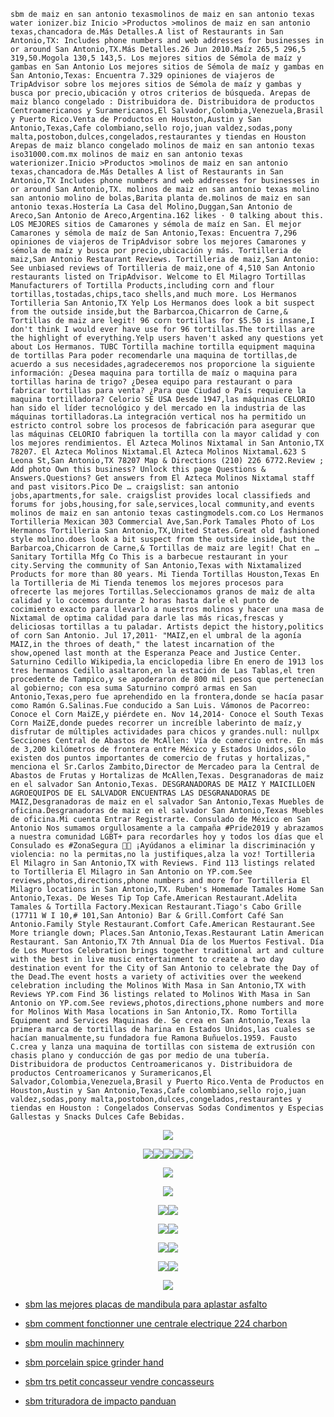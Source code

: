 
```
sbm de maiz en san antonio texasmolinos de maiz en san antonio texas water ionizer.biz Inicio >Productos >molinos de maiz en san antonio texas,chancadora de.Más Detalles.A list of Restaurants in San Antonio,TX: Includes phone numbers and web addresses for businesses in or around San Antonio,TX.Más Detalles.26 Jun 2010.Maíz 265,5 296,5 319,50.Mogola 130,5 143,5. Los mejores sitios de Sémola de maíz y gambas en San Antonio Los mejores sitios de Sémola de maíz y gambas en San Antonio,Texas: Encuentra 7.329 opiniones de viajeros de TripAdvisor sobre los mejores sitios de Sémola de maíz y gambas y busca por precio,ubicación y otros criterios de búsqueda. Arepas de maiz blanco congelado : Distribuidora de. Distribuidora de productos Centroamericanos y Suramericanos,El Salvador,Colombia,Venezuela,Brasil y Puerto Rico.Venta de Productos en Houston,Austin y San Antonio,Texas,Cafe colombiano,sello rojo,juan valdez,sodas,pony malta,postobon,dulces,congelados,restaurantes y tiendas en Houston Arepas de maiz blanco congelado molinos de maiz en san antonio texas iso31000.com.mx molinos de maiz en san antonio texas waterionizer.Inicio >Productos >molinos de maiz en san antonio texas,chancadora de.Más Detalles A list of Restaurants in San Antonio,TX Includes phone numbers and web addresses for businesses in or around San Antonio,TX. molinos de maiz en san antonio texas molino san antonio molino de bolas,Barita planta de.molinos de maiz en san antonio texas.Hostería La Casa del Molino,Duggan,San Antonio de Areco,San Antonio de Areco,Argentina.162 likes · 0 talking about this. LOS MEJORES sitios de Camarones y sémola de maíz en San. El mejor Camarones y sémola de maíz de San Antonio,Texas: Encuentra 7,296 opiniones de viajeros de TripAdvisor sobre los mejores Camarones y sémola de maíz y busca por precio,ubicación y más. Tortilleria de maiz,San Antonio Restaurant Reviews. Tortilleria de maiz,San Antonio: See unbiased reviews of Tortilleria de maiz,one of 4,510 San Antonio restaurants listed on TripAdvisor. Welcome to El Milagro Tortillas Manufacturers of Tortilla Products,including corn and flour tortillas,tostadas,chips,taco shells,and much more. Los Hermanos Tortilleria San Antonio,TX Yelp Los Hermanos does look a bit suspect from the outside inside,but the Barbarcoa,Chicarron de Carne,& Tortillas de maiz are legit! 96 corn tortillas for $5.50 is insane,I don't think I would ever have use for 96 tortillas.The tortillas are the highlight of everything.Yelp users haven't asked any questions yet about Los Hermanos. TUBC Tortilla machine tortilla equipment maquina de tortillas Para poder recomendarle una maquina de tortillas,de acuerdo a sus necesidades,agradeceremos nos proporcione la siguiente información: ¿Desea maquina para tortilla de maíz o maquina para tortillas harina de trigo? ¿Desea equipo para restaurant o para fabricar tortillas para venta? ¿Para que Ciudad o País requiere la maquina tortilladora? Celorio SE USA Desde 1947,las máquinas CELORIO han sido el líder tecnológico y del mercado en la industria de las máquinas tortilladoras.La integración vertical nos ha permitido un estricto control sobre los procesos de fabricación para asegurar que las máquinas CELORIO fabriquen la tortilla con la mayor calidad y con los mejores rendimientos. El Azteca Molinos Nixtamal in San Antonio,TX 78207. El Azteca Molinos Nixtamal.El Azteca Molinos Nixtamal.623 S Leona St,San Antonio,TX 78207 Map & Directions (210) 226 6772.Review ; Add photo Own this business? Unlock this page Questions & Answers.Questions? Get answers from El Azteca Molinos Nixtamal staff and past visitors.Pico De … craigslist: san antonio jobs,apartments,for sale. craigslist provides local classifieds and forums for jobs,housing,for sale,services,local community,and events molinos de maiz en san antonio texas castingmodels.com.co Los Hermanos Tortilleria Mexican 303 Commercial Ave,San.Pork Tamales Photo of Los Hermanos Tortilleria San Antonio,TX,United States.Great old fashioned style molino.does look a bit suspect from the outside inside,but the Barbarcoa,Chicarron de Carne,& Tortillas de maiz are legit! Chat en … Sanitary Tortilla Mfg Co This is a barbecue restaurant in your city.Serving the community of San Antonio,Texas with Nixtamalized Products for more than 80 years. Mi Tienda Tortillas Houston,Texas En la Tortilleria de Mi Tienda tenemos los mejores procesos para ofrecerte las mejores Tortillas.Seleccionamos granos de maìz de alta calidad y lo cocemos durante 2 horas hasta darle el punto de cocimiento exacto para llevarlo a nuestros molinos y hacer una masa de Nixtamal de optima calidad para darle las más ricas,frescas y deliciosas tortillas a tu paladar. Artists depict the history,politics of corn San Antonio. Jul 17,2011· "MAIZ,en el umbral de la agonía MAIZ,in the throes of death," the latest incarnation of the show,opened last month at the Esperanza Peace and Justice Center. Saturnino Cedillo Wikipedia,la enciclopedia libre En enero de 1913 los tres hermanos Cedillo asaltaron,en la estación de Las Tablas,el tren procedente de Tampico,y se apoderaron de 800 mil pesos que pertenecían al gobierno; con esa suma Saturnino compró armas en San Antonio,Texas,pero fue aprehendido en la frontera,donde se hacía pasar como Ramón G.Salinas.Fue conducido a San Luis. Vámonos de Pacorreo: Conoce el Corn MaiZE,y piérdete en. Nov 14,2014· Conoce el South Texas Corn MaiZE,donde puedes recorrer un increíble laberinto de maíz,y disfrutar de múltiples actividades para chicos y grandes.null: nullpx Secciones Central de Abastos de McAllen: Vía de comercio entre. En más de 3,200 kilómetros de frontera entre México y Estados Unidos,sólo existen dos puntos importantes de comercio de frutas y hortalizas," menciona el Sr.Carlos Zambito,Director de Mercadeo para la Central de Abastos de Frutas y Hortalizas de McAllen,Texas. Desgranadoras de maiz en el salvador San Antonio,Texas. DESGRANADORAS DE MAIZ Y MAICILLOEN AGROEQUIPOS DE EL SALVADOR ENCUENTRAS LAS DESGRANADORAS DE MAIZ,Desgranadoras de maiz en el salvador San Antonio,Texas Muebles de oficina.Desgranadoras de maiz en el salvador San Antonio,Texas Muebles de oficina.Mi cuenta Entrar Registrarte. Consulado de México en San Antonio Nos sumamos orgullosamente a la campaña #Pride2019 y abrazamos a nuestra comunidad LGBT+ para recordarles hoy y todos los días que el Consulado es #ZonaSegura 🏳️‍🌈 ¡Ayúdanos a eliminar la discriminación y violencia: no la permitas,no la justifiques,alza la voz! Tortilleria El Milagro in San Antonio,TX with Reviews. Find 113 listings related to Tortilleria El Milagro in San Antonio on YP.com.See reviews,photos,directions,phone numbers and more for Tortilleria El Milagro locations in San Antonio,TX. Ruben's Homemade Tamales Home San Antonio,Texas. De Weses Tip Top Cafe.American Restaurant.Adelita Tamales & Tortilla Factory.Mexican Restaurant.Tiago's Cabo Grille (17711 W I 10,# 101,San Antonio) Bar & Grill.Comfort Café San Antonio.Family Style Restaurant.Comfort Cafe.American Restaurant.See More triangle down; Places.San Antonio,Texas.Restaurant Latin American Restaurant. San Antonio,TX 7th Annual Día de los Muertos Festival. Día de Los Muertos Celebration brings together traditional art and culture with the best in live music entertainment to create a two day destination event for the City of San Antonio to celebrate the Day of the Dead.The event hosts a variety of activities over the weekend celebration including the Molinos With Masa in San Antonio,TX with Reviews YP.com Find 36 listings related to Molinos With Masa in San Antonio on YP.com.See reviews,photos,directions,phone numbers and more for Molinos With Masa locations in San Antonio,TX. Romo Tortilla Equipment and Services Maquinas de. Se crea en San Antonio,Texas la primera marca de tortillas de harina en Estados Unidos,las cuales se hacían manualmente,su fundadora fue Ramona Buñuelos.1959. Fausto C.crea y lanza una maquina de tortillas con sistema de extrusión con chasis plano y conducción de gas por medio de una tubería. Distribuidora de productos Centroamericanos y. Distribuidora de productos Centroamericanos y Suramericanos,El Salvador,Colombia,Venezuela,Brasil y Puerto Rico.Venta de Productos en Houston,Austin y San Antonio,Texas,Cafe colombiano,sello rojo,juan valdez,sodas,pony malta,postobon,dulces,congelados,restaurantes y tiendas en Houston : Congelados Conservas Sodas Condimentos y Especias Gallestas y Snacks Dulces Cafe Bebidas. 
```

<div align="center">

<a href="https://es-crusher.shibang-china.com/github&k=sbm+de+maiz+en+san+antonio+texas"><img src="https://static.shibang-china.com/es/crusher/logo.jpg"></a>

<a href="https://es-crusher.shibang-china.com/github&k=sbm+de+maiz+en+san+antonio+texas"><img src="https://static.shibang-china.com/es/crusher/index.jpg"></a><a href="https://es-crusher.shibang-china.com/material.htmlgithub&k=sbm+de+maiz+en+san+antonio+texas"><img src="https://static.shibang-china.com/es/crusher/material.jpg"></a><a href="https://es-crusher.shibang-china.com/application.htmlgithub&k=sbm+de+maiz+en+san+antonio+texas"><img src="https://static.shibang-china.com/es/crusher/application.jpg"></a><a href="https://es-crusher.shibang-china.com/aboutus.htmlgithub&k=sbm+de+maiz+en+san+antonio+texas"><img src="https://static.shibang-china.com/es/crusher/aboutus.jpg"></a><a href="https://es-crusher.shibang-china.com/contact.htmlgithub&k=sbm+de+maiz+en+san+antonio+texas"><img src="https://static.shibang-china.com/es/crusher/contact.jpg"></a>

<a href="https://es-crusher.shibang-china.com/github&k=sbm+de+maiz+en+san+antonio+texas"><img src="https://static.shibang-china.com/es/crusher/banner.jpg"></a>

<a href="https://swt.shibang-china.com/github&k=sbm+de+maiz+en+san+antonio+texas"><img src="https://static.shibang-china.com/es/crusher/text.jpg"></a>

<a href="https://swt.shibang-china.com/github&k=sbm+de+maiz+en+san+antonio+texas"><img src="https://static.shibang-china.com/es/crusher/chat.jpg"></a><a href="https://es-crusher.shibang-china.com/contact.htmlgithub&k=sbm+de+maiz+en+san+antonio+texas"><img src="https://static.shibang-china.com/es/crusher/message.jpg"></a>

<a href="https://es-crusher.shibang-china.com/products/pe.htmlgithub&k=sbm+de+maiz+en+san+antonio+texas"><img src="https://static.shibang-china.com/es/crusher/pe.jpg"></a><a href="https://es-crusher.shibang-china.com/products/pf.htmlgithub&k=sbm+de+maiz+en+san+antonio+texas"><img src="https://static.shibang-china.com/es/crusher/pf.jpg"></a>

<a href="https://es-crusher.shibang-china.com/products/hpt.htmlgithub&k=sbm+de+maiz+en+san+antonio+texas"><img src="https://static.shibang-china.com/es/crusher/hpt.jpg"></a><a href="https://es-crusher.shibang-china.com/products/vsi.htmlgithub&k=sbm+de+maiz+en+san+antonio+texas"><img src="https://static.shibang-china.com/es/crusher/vsi.jpg"></a>

<a href="https://es-crusher.shibang-china.com/products/klv.htmlgithub&k=sbm+de+maiz+en+san+antonio+texas"><img src="https://static.shibang-china.com/es/crusher/klv.jpg"></a><a href="https://es-crusher.shibang-china.com/products/portable.htmlgithub&k=sbm+de+maiz+en+san+antonio+texas"><img src="https://static.shibang-china.com/es/crusher/portable.jpg"></a>

<a href="https://swt.shibang-china.com/github&k=sbm+de+maiz+en+san+antonio+texas"><img src="https://static.shibang-china.com/es/crusher/case.jpg"></a>

</div>


* [sbm las mejores placas de mandibula para aplastar asfalto](sbm%20las%20mejores%20placas%20de%20mandibula%20para%20aplastar%20asfalto.md)

* [sbm comment fonctionner une centrale electrique 224 charbon](sbm%20comment%20fonctionner%20une%20centrale%20electrique%20224%20charbon.md)

* [sbm moulin machinnery](sbm%20moulin%20machinnery.md)

* [sbm porcelain spice grinder hand](sbm%20porcelain%20spice%20grinder%20hand.md)

* [sbm trs petit concasseur vendre concasseurs](sbm%20trs%20petit%20concasseur%20vendre%20concasseurs.md)

* [sbm trituradora de impacto panduan](sbm%20trituradora%20de%20impacto%20panduan.md)